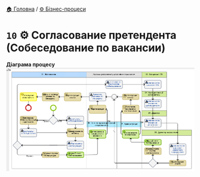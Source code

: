 ﻿[🏠 Головна](../../../README.MD) / [⚙️ Бізнес-процеси](../../README.MD) 

# `10` ⚙️ Согласование претендента (Собеседование по вакансии)

**Діаграма процесу**  
![Діаграма процесу](./Pictures/ProcDiagram.png)
